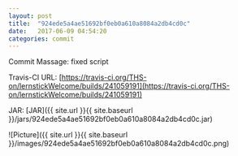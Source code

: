 ```yaml
---
layout: post
title:  "924ede5a4ae51692bf0eb0a610a8084a2db4cd0c"
date:   2017-06-09 04:54:20
categories: commit
---
```


Commit Massage: fixed script  

Travis-CI URL: [https://travis-ci.org/THS-on/lernstickWelcome/builds/241059191](https://travis-ci.org/THS-on/lernstickWelcome/builds/241059191)

JAR: [JAR]({{ site.url }}{{ site.baseurl }}/jars/924ede5a4ae51692bf0eb0a610a8084a2db4cd0c.jar)

![Picture]({{ site.url }}{{ site.baseurl }}/images/924ede5a4ae51692bf0eb0a610a8084a2db4cd0c.png)

